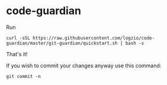 # code-guardian
Run
```
curl -sSL https://raw.githubusercontent.com/logzio/code-guardian/master/git-guardian/quickstart.sh | bash -s
```
That's it!

If you wish to commit your changes anyway use this command:
```
git commit -n
```
